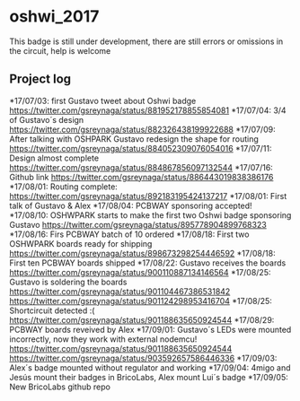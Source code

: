 # oshwi_2017
This badge is still under development, there are still errors or omissions in the circuit, help is welcome

## Project log
 *17/07/03: first Gustavo tweet about Oshwi badge https://twitter.com/gsreynaga/status/881952178855854081
*17/07/04: 3/4 of Gustavo´s design https://twitter.com/gsreynaga/status/882326438199922688
*17/07/09: After talking with OSHPARK Gustavo redesign the shape for routing https://twitter.com/gsreynaga/status/884052309076054016
*17/07/11: Design almost complete https://twitter.com/gsreynaga/status/884867856097132544
*17/07/16: Github link https://twitter.com/gsreynaga/status/886443019838386176
*17/08/01: Routing complete: https://twitter.com/gsreynaga/status/892183195424137217
*17/08/01: First talk of Gustavo & Alex
*17/08/04: PCBWAY sponsoring accepted!
*17/08/10: OSHWPARK starts to make the first two Oshwi badge sponsoring Gustavo https://twitter.com/gsreynaga/status/895778904899768323
*17/08/16: Firs PCBWAY batch of 10 ordered
*17/08/18: First two OSHWPARK boards ready for shipping https://twitter.com/gsreynaga/status/898673298254446592
*17/08/18: First ten PCBWAY boards shipped
*17/08/22: Gustavo receives the boards https://twitter.com/gsreynaga/status/900110887134146564
*17/08/25: Gustavo is soldering the boards 	https://twitter.com/gsreynaga/status/901104467386531842
          https://twitter.com/gsreynaga/status/901124298953416704
*17/08/25: Shortcircuit detected :( https://twitter.com/gsreynaga/status/901188635650924544
*17/08/29: PCBWAY boards reveived by Alex
*17/09/01: Gustavo´s LEDs were mounted incorrectly, now they work with external nodemcu! 
          https://twitter.com/gsreynaga/status/901188635650924544
          https://twitter.com/gsreynaga/status/903592657586446336
*17/09/03: Alex´s badge mounted without regulator and working
*17/09/04: 4migo and Jesús mount their badges in BricoLabs, Alex mount Lui´s badge
*17/09/05: New BricoLabs github repo
